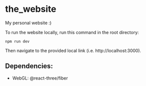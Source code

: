 # the_website
My personal website :)

To run the website locally, run this command in the root directory: 
```
npm run dev
```
Then navigate to the provided local link (i.e. http://localhost:3000).

## Dependencies:
- WebGL: @react-three/fiber
